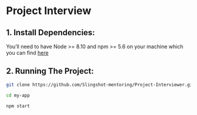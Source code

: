 # Project Interview

## 1. Install Dependencies:

You’ll need to have Node >= 8.10 and npm >= 5.6 on your machine which you can find [here][node]

## 2. Running The Project:

```sh
git clone https://github.com/Slingshot-mentoring/Project-Interviewer.git
```

```sh
cd my-app
```

```sh
npm start
```

[node]: https://nodejs.org/en/
